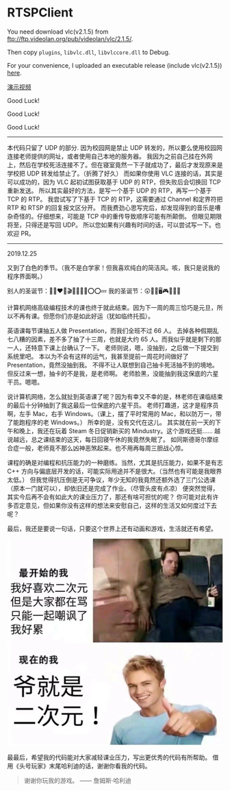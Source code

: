 # RTSPClient

You need download vlc(v2.1.5) from <ftp://ftp.videolan.org/pub/videolan/vlc/2.1.5/>.

Then copy `plugins`, `libvlc.dll`, `libvlccore.dll` to Debug.

For your convenience, I uploaded an executable release (include vlc(v2.1.5)) [here](https://github.com/YunYouJun/Advanced-Windows-Network-Programming/releases).

[演示视频](https://bizsec-auth.alicdn.com/a9b5b21ee64d2b47/Qe9k4XSEr4zqvIg7131/Z312c0OuZO7nEgYHip1_248911683718___hd.mp4?auth_key=1577029791-0-0-1b623ead088a8b2d700b0cbc7edaa559)

Good Luck!

Good Luck!

Good Luck!

---

本代码只留了 UDP 的部分.
因为校园网是禁止 UDP 转发的，所以要么使用校园网连接老师提供的网址，或者使用自己本地的服务器。
我因为之前自己挂在外网上，然后在学校死活连接不了。但在寝室竟然一下子就成功了，最后才发现原来是学校把 UDP 转发给禁止了。（折腾了好久）
而如果你使用 VLC 连接的话，其实是可以成功的，因为 VLC 起初试图获取基于 UDP 的 RTP，但失败后会切换回 TCP 重新发送。
所以其实最好的方法，是写一个基于 UDP 的 RTP，再写一个基于 TCP 的 RTP。
我尝试写了下基于 TCP 的 RTP，这需要通过 Channel 和定界符把 RTP 和 RTSP 的回复报文区分开。
而我费劲心思写完后，却发现得到的音乐是嘈杂奇怪的。仔细想来，可能是 TCP 中的重传导致顺序可能有所颠倒。
但眼见期限将至，只得还是写回 UDP。
所以您如果有兴趣有时间的话，可以尝试写一下。也欢迎 PR。

---

2019.12.25

又到了白色的季节。（我不是白学家！但我喜欢纯白的简洁风。咳，我只是说我的程序界面啊。）

别人的圣诞节：👫👩‍❤️‍👨🎬🍿🛌❌❌⭕️⭕️💤
我的圣诞节：😲📱💤🖥🎮👨‍💻🛌

计算机网络高级编程技术的课也终于就此结束。因为下一周的周三恰巧是元旦，所以不再有课。但愿你们亦是如此好运（犹如临终托孤）。

英语课每节课抽五人做 Presentation，而我们全班不过 66 人。
去掉各种假期乱七八糟的因素，差不多了抽了十三周，也就是大约 65 人。而我似乎就是剩下的那一人，还特意下课上台确认了一下。
老师则说，嗯，没抽到，之后做一下提交到系统里吧。
本以为不会有这样的运气，我甚至提前一周花时间做好了 Presentation，竟然没抽到我。
不得不让人联想到自己抽卡死活抽不到的境地。但反过来一想，抽卡的不是我，是老师啊。
老师脸黑，没能抽到我这保底的六星干员。嗯嗯。

说计算机网络，怎么就扯到英语课了呢？因为有幸又不幸的是，林老师在课临结束的最后十分钟抽到了我这最后一位保底的六星干员。
老师打趣道，这才是程序员啊，左手 Mac，右手 Windows。（课上，摆了平时常用的 Mac，和以防万一，带了能跑程序的老 Windows。）
所幸的是，没有交代在这儿。
其实就在前一天的下午和晚上，我还在玩着 Steam 冬日促销新买的 Mindustry。这个游戏还挺……
越说越远，总之课结束的这天，每日回寝午休的我竟然失眠了。
如同斯德哥尔摩综合症一般，老师竟不那么凶神恶煞起来。也不用再每周三胆战心惊。

课程的确是对编程和抗压能力的一种磨练。当然，尤其是抗压能力，如果不是有志 C++ 方向与偏底层开发的话，可能实际用途并不是很大。（当然也有可能是我眼界太低。）
但我觉得抗压倒是无可争议，年少无知的我竟然还额外选了三门公选课（原本一门就可以），却依旧还是完成了作业。（尽管头皮有点凉）
便突然觉得，其实今后再不会有如此大的课业压力了，那还有啥可担忧的呢？
你可能对此有许多否定意见，但如果你没有这样的想法来安慰自己，这样的生活又如何度过下去呢？

最后，我还是要说一句话，只要这个世界上还有动画和游戏，生活就还有希望。

![老子就是二次元](../img/second-dimension.jpeg)

最最后，希望我的代码能对大家减轻课业压力，写出更优秀的代码有所帮助。
借用《头号玩家》末尾哈利迪的话，谢谢你看我的代码。

> 谢谢你玩我的游戏。 —— 詹姆斯·哈利迪
